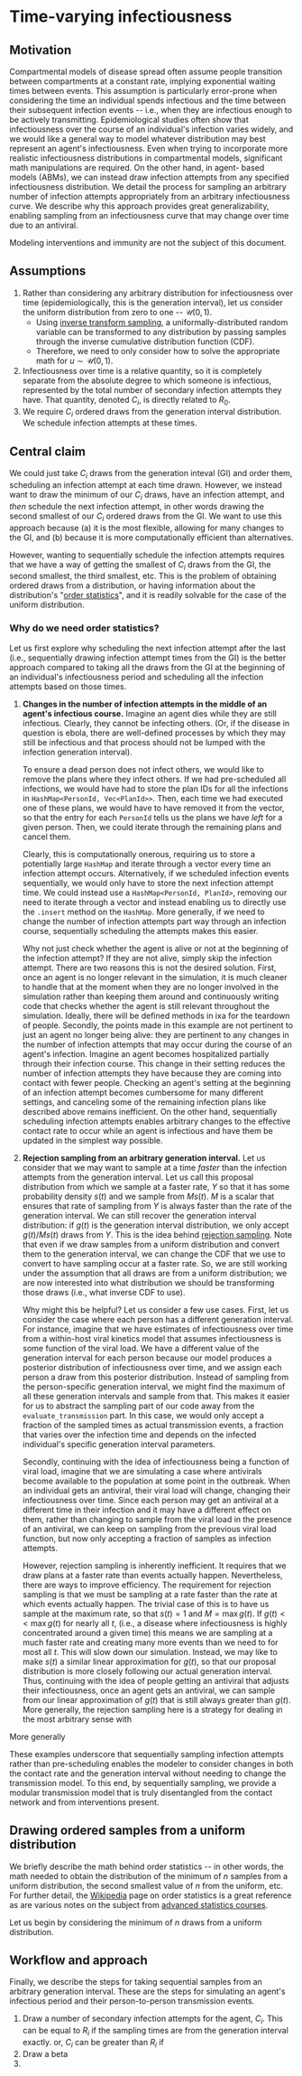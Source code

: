 # Time-varying infectiousness

## Motivation

Compartmental models of disease spread often assume people transition between compartments at a
constant rate, implying exponential waiting times between events. This assumption is particularly
error-prone when considering the time an individual spends infectious and the time between their
subsequent infection events -- i.e., when they are infectious enough to be actively transmitting.
Epidemiological studies often show that infectiousness over the course of an individual's infection
varies widely, and we would like a general way to model whatever distribution may best represent an
agent's infectiousness. Even when trying to incorporate more realistic infectiousness distributions
in compartmental models, significant math manipulations are required. On the other hand, in agent-
based models (ABMs), we can instead draw infection attempts from any specified infectiousness
distribution. We detail the process for sampling an arbitrary number of infection attempts appropriately
from an arbitrary infectiousness curve. We describe why this approach provides great generalizability,
enabling sampling from an infectiousness curve that may change over time due to an antiviral.

Modeling interventions and immunity are not the subject of this document.

## Assumptions

1. Rather than considering any arbitrary distribution for infectiousness over time (epidemiologically,
this is the generation interval), let us consider the uniform distribution from zero to one --
$\mathcal{U}(0, 1)$.
    - Using [inverse transform sampling](https://en.wikipedia.org/wiki/inverse_transform_sampling), a
uniformally-distributed random variable can be transformed to any distribution by passing samples through
the inverse cumulative distribution function (CDF).
    - Therefore, we need to only consider how to solve the appropriate math for
$u \sim \mathcal{U}(0, 1)$.
2. Infectiousness over time is a relative quantity, so it is completely separate from the absolute degree
to which someone is infectious, represented by the total number of secondary infection attempts they have.
That quantity, denoted $C_i$, is directly related to $R_0$.
3. We require $C_i$ ordered draws from the generation interval distribution. We schedule infection attempts
at these times.

## Central claim

We could just take $C_i$ draws from the generation inteval (GI) and order them, scheduling an infection
attempt at each time drawn. However, we instead want to draw the minimum of our $C_i$ draws, have an
infection attempt, and _then_ schedule the next infection attempt, in other words drawing the second
smallest of our $C_i$ ordered draws from the GI. We want to use this approach because (a) it is the
most flexible, allowing for many changes to the GI, and (b) because it is more computationally
efficient than alternatives.

However, wanting to sequentially schedule the infection attempts requires that we have a way of getting
the smallest of $C_i$ draws from the GI, the second smallest, the third smallest, etc. This is the problem
of obtaining ordered draws from a distribution, or having information about the distribution's
"[order statistics](https://en.wikipedia.org/wiki/Order_statistic)", and it is readily solvable for the
case of the uniform distribution.

### Why do we need order statistics?

Let us first explore why scheduling the next infection attempt after the last (i.e., sequentially
drawing infection attempt times from the GI) is the better approach compared to taking all the draws
from the GI at the beginning of an individual's infectiousness period and scheduling all the infection
attempts based on those times.

1. **Changes in the number of infection attempts in the middle of an agent's infectious course.** Imagine
an agent dies while they are still infectious. Clearly, they cannot be infecting others. (Or, if the disease
in question is ebola, there are well-defined processes by which they may still be infectious and that process
should not be lumped with the infection generation interval).

    To ensure a dead person does not infect others, we would like to remove the plans where they infect others.
If we had pre-scheduled all infections, we would have had to store the plan IDs for all the infections in
`HashMap<PersonId, Vec<PlanId>>`. Then, each time we had executed one of these plans, we would have to have
removed it from the vector, so that the entry for each `PersonId` tells us the plans we have _left_ for a given
person. Then, we could iterate through the remaining plans and cancel them.

    Clearly, this is computationally onerous, requiring us to store a potentially large `HashMap` and iterate
through a vector every time an infection attempt occurs. Alternatively, if we scheduled infection events
sequentially, we would only have to store the next infection attempt time. We could instead use a
`HashMap<PersonId, PlanId>`, removing our need to iterate through a vector and instead enabling us to
directly use the `.insert` method on the `HashMap`. More generally, if we need to change the number of
infection attempts part way through an infection course, sequentially scheduling the attempts makes this easier.

    Why not just check whether the agent is alive or not at the beginning of the infection attempt? If they are
not alive, simply skip the infection attempt. There are two reasons this is not the desired solution. First, once
an agent is no longer relevant in the simulation, it is much cleaner to handle that at the moment when they are no
longer involved in the simulation rather than keeping them around and continuously writing code that checks whether
the agent is still relevant throughout the simulation. Ideally, there will be defined methods in ixa for the teardown
of people. Secondly, the points made in this example are not pertinent to just an agent no longer being alive: they
are pertinent to any changes in the number of infection attempts that may occur during the course of an agent's
infection. Imagine an agent becomes hospitalized partially through their infection course. This change in their
setting reduces the number of infection attempts they have because they are coming into contact with fewer people.
Checking an agent's setting at the beginning of an infection attempt becomes cumbersome for many different settings,
and canceling some of the remaining infection plans like described above remains inefficient. On the other hand,
sequentially scheduling infection attempts enables arbitrary changes to the effective contact rate to occur while
an agent is infectious and have them be updated in the simplest way possible.

2. **Rejection sampling from an arbitrary generation interval.** Let us consider that we may want to sample at a
time _faster_ than the infection attempts from the generation interval. Let us call this proposal distribution
from which we sample at a faster rate, $Y$ so that it has some probability density $s(t)$ and we sample from
$Ms(t)$. $M$ is a scalar that ensures that rate of sampling from $Y$ is always faster than the rate of the generation
interval. We can still recover the generation interval distribution: if $g(t)$ is the generation interval distribution,
we only accept $g(t) / Ms(t)$ draws from $Y$. This is the idea behind
[rejection sampling](https://en.wikipedia.org/wiki/Rejection_sampling). Note that even if we draw samples from a uniform
distribution and convert them to the generation interval, we can change the CDF that we use to convert to have sampling
occur at a faster rate. So, we are still working under the assumption that all draws are from a uniform distribution;
we are now interested into what distribution we should be transforming those draws (i.e., what inverse CDF to use).

    Why might this be helpful? Let us consider a few use cases. First, let us consider the case where each person
has a different generation interval. For instance, imagine that we have estimates of infectiousness over time
from a within-host viral kinetics model that assumes infectiousness is some function of the viral load. We have
a different value of the generation interval for each person because our model produces a posterior distribution
of infectiousness over time, and we assign each person a draw from this posterior distribution. Instead of sampling
from the person-specific generation interval, we might find the maximum of all these generation intervals and sample
from that. This makes it easier for us to abstract the sampling part of our code away from the `evaluate_transmission`
part. In this case, we would only accept a fraction of the sampled times as actual transmission events, a fraction
that varies over the infection time and depends on the infected individual's specific generation interval parameters.

    Secondly, continuing with the idea of infectiousness being a function of viral load, imagine that we are
simulating a case where antivirals become available to the population at some point in the outbreak. When an
individual gets an antiviral, their viral load will change, changing their infectiousness over time. Since each
person may get an antiviral at a different time in their infection and it may have a different effect on them,
rather than changing to sample from the viral load in the presence of an antiviral, we can keep on sampling from
the previous viral load function, but now only accepting a fraction of samples as infection attempts.

    However, rejection sampling is inherently inefficient. It requires that we draw plans at a faster rate than events
actually happen. Nevertheless, there are ways to improve efficiency. The requirement for rejection sampling is that
we must be sampling at a rate faster than the rate at which events actually happen. The trivial case of this
is to have us sample at the maximum rate, so that $s(t) = 1$ and $M = \max g(t)$. If $g(t) << \max g(t)$ for nearly
all $t$, (i.e., a disease where infectiousness is highly concentrated around a given time) this means we are sampling
at a much faster rate and creating many more events than we need to for most all $t$. This will slow down our simulation.
Instead, we may like to make $s(t)$ a similar linear approximation for $g(t)$, so that our proposal distribution is more
closely following our actual generation interval. Thus, continuing with the idea of people getting an antiviral that
adjusts their infectiousness, once an agent gets an antiviral, we can sample from our linear approximation of $g(t)$ that
is still always greater than $g(t)$. More generally, the rejection sampling here is a strategy for dealing in the most
arbitrary sense with

More generally

These examples underscore that sequentially sampling infection attempts rather than pre-scheduling enables
the modeler to consider changes in both the contact rate and the generation interval without needing to change
the transmission model. To this end, by sequentially sampling, we provide a modular transmission model that is
truly disentangled from the contact network and from interventions present.

## Drawing ordered samples from a uniform distribution

We briefly describe the math behind order statistics -- in other words, the math needed to obtain the distribution
of the minimum of $n$ samples from a uniform distribution, the second smallest value of $n$ from the uniform, etc.
For further detail, the [Wikipedia](https://en.wikipedia.org/wiki/Order_statistic) page on order statistics is a
great reference as are various notes on the subject from
[advanced statistics courses](https://colorado.edu/amath/sites/default/files/attached-files/order_stats.pdf).

Let us begin by considering the minimum of $n$ draws from a uniform distribution.

## Workflow and approach

Finally, we describe the steps for taking sequential samples from an arbitrary generation interval.
These are the steps for simulating an agent's infectious period and their person-to-person transmission
events.

1. Draw a number of secondary infection attempts for the agent, $C_i$. This can be equal to $R_i$ if the sampling times
are from the generation interval exactly. or, $C_i$ can be greater than $R_i$ if
2. Draw a beta
3.
